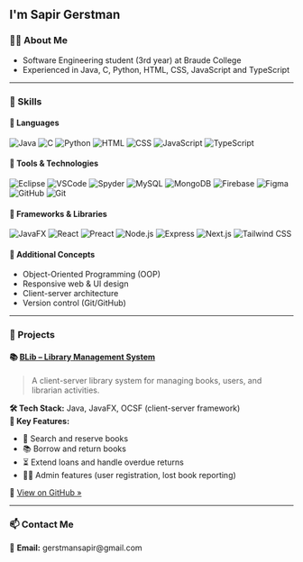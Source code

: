 ## I'm Sapir Gerstman

### 👩‍💻 About Me  
- Software Engineering student (3rd year) at Braude College  
- Experienced in Java, C, Python, HTML, CSS, JavaScript and TypeScript  

---

### 💼 Skills

#### 🔧 Languages
<p>
  <img src="https://img.shields.io/badge/Java-gray.svg?style=for-the-badge&logo=java&logoColor=%23ED8B00" alt="Java"/>
  <img src="https://img.shields.io/badge/C-gray.svg?style=for-the-badge&logo=c&logoColor=%2300599C" alt="C"/>
  <img src="https://img.shields.io/badge/Python-gray.svg?style=for-the-badge&logo=python&logoColor=%233776AB" alt="Python"/>
  <img src="https://img.shields.io/badge/HTML-gray.svg?style=for-the-badge&logo=html5&logoColor=%23E34F26" alt="HTML"/>
  <img src="https://img.shields.io/badge/CSS-gray.svg?style=for-the-badge&logo=css3&logoColor=%231572B6" alt="CSS"/>
  <img src="https://img.shields.io/badge/JavaScript-gray.svg?style=for-the-badge&logo=javascript&logoColor=%23F7DF1E" alt="JavaScript"/>
  <img src="https://img.shields.io/badge/TypeScript-gray.svg?style=for-the-badge&logo=typescript&logoColor=%23007ACC" alt="TypeScript"/>
</p>

#### 🧰 Tools & Technologies
<p>
  <img src="https://img.shields.io/badge/Eclipse-gray.svg?style=for-the-badge&logo=eclipseide&logoColor=white" alt="Eclipse"/>
  <img src="https://img.shields.io/badge/VSCode-gray.svg?style=for-the-badge&logo=visualstudiocode&logoColor=white" alt="VSCode"/>
  <img src="https://img.shields.io/badge/Spyder-gray.svg?style=for-the-badge&logo=spyderide&logoColor=white" alt="Spyder"/>
  <img src="https://img.shields.io/badge/MySQL-gray.svg?style=for-the-badge&logo=mysql&logoColor=white" alt="MySQL"/>
  <img src="https://img.shields.io/badge/MongoDB-gray.svg?style=for-the-badge&logo=mongodb&logoColor=%2347A248" alt="MongoDB"/>
  <img src="https://img.shields.io/badge/Firebase-gray.svg?style=for-the-badge&logo=firebase&logoColor=%23FFCA28" alt="Firebase"/>
  <img src="https://img.shields.io/badge/Figma-gray.svg?style=for-the-badge&logo=figma&logoColor=white" alt="Figma"/>
  <img src="https://img.shields.io/badge/GitHub-gray.svg?style=for-the-badge&logo=github&logoColor=white" alt="GitHub"/>
  <img src="https://img.shields.io/badge/Git-gray.svg?style=for-the-badge&logo=git&logoColor=%23F05032" alt="Git"/>
</p>

#### 🚀 Frameworks & Libraries
<p>
  <img src="https://img.shields.io/badge/JavaFX-gray.svg?style=for-the-badge&logo=java&logoColor=white" alt="JavaFX"/>
  <img src="https://img.shields.io/badge/React-gray.svg?style=for-the-badge&logo=react&logoColor=61DAFB" alt="React"/>
  <img src="https://img.shields.io/badge/Preact-gray.svg?style=for-the-badge&logo=preact&logoColor=%235A67D8" alt="Preact"/>
  <img src="https://img.shields.io/badge/Node.js-gray.svg?style=for-the-badge&logo=nodedotjs&logoColor=white" alt="Node.js"/>
  <img src="https://img.shields.io/badge/Express-gray.svg?style=for-the-badge&logo=express&logoColor=white" alt="Express"/>
  <img src="https://img.shields.io/badge/Next.js-gray.svg?style=for-the-badge&logo=nextdotjs&logoColor=white" alt="Next.js"/>
  <img src="https://img.shields.io/badge/TailwindCSS-gray.svg?style=for-the-badge&logo=tailwindcss&logoColor=%2306B6D4" alt="Tailwind CSS"/>
</p>

#### 🧩 Additional Concepts
- Object-Oriented Programming (OOP)  
- Responsive web & UI design  
- Client-server architecture  
- Version control (Git/GitHub)  

---

### 📂 Projects

#### 📚 [BLib – Library Management System](https://github.com/Method-for-Software-System-Development/BLib4)

> A client-server library system for managing books, users, and librarian activities.

**🛠️ Tech Stack:** Java, JavaFX, OCSF (client-server framework)  
**📌 Key Features:**
- 🔎 Search and reserve books  
- 📚 Borrow and return books  
- ⏳ Extend loans and handle overdue returns  
- 🧑‍💼 Admin features (user registration, lost book reporting)

🔗 [View on GitHub »](https://github.com/Method-for-Software-System-Development/BLib4)

---

### 📫 Contact Me

<p>
  📧 <strong>Email:</strong> gerstmansapir@gmail.com  
</p>
